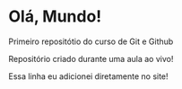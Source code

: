 # Olá, Mundo!
 Primeiro repositótio do curso de Git e Github

Repositório criado durante uma aula ao vivo!

Essa linha eu adicionei diretamente no site!
